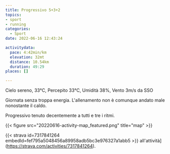 ```yaml
---
title: Progressivo 5+3+2
topics:
- sport
- running
categories: 
  - Sport
date: 2022-06-16 12:43:24

activitydata:
  pace: 4:42min/km
  elevation: 32mt
  distance: 10.54km
  duration: 49:29
places: []

---
```


Cielo sereno, 33°C, Percepito 33°C, Umidità 38%, Vento 3m/s da SSO

<!--more-->

Giornata senza troppa energia. L'allenamento non è comunque andato male nonostante il caldo.

Progressivo tenuto decentemente a tutti e tre i ritmi.


{{<  figure src="20220616-activity-map_featured.png" title="map" >}}


{{< strava id=7317841264 embedId=fef795a5048456a89958adb5bc3e976327a1abb5 >}} all'attività](https://strava.com/activities/7317841264).
